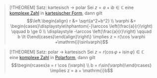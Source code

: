 > [!THEOREM] Satz: kartesisch -> polar
> Sei $z = a + \mathrm{i}b \in \mathbb{C}$ eine [komplexe Zahl](../Komplexe%20Zahlen.md) in [kartesischer Form](Kartesische%20Form.md), dann gilt
> $$\left.\begin{align} r &= \sqrt{a^2+b^2} \\ \varphi &= \begin{cases}\displaystyle\hphantom{-}\arccos \left(\frac{a}{r}\right) \qquad b \ge 0 \\ \displaystyle -\arccos \left(\frac{a}{r}\right) \qquad b \lt 0\end{cases}\end{align}\right\} \implies z = r(\cos \varphi +\mathrm{i}\sin\varphi)$$


> [!THEOREM] Satz: polar -> kartesisch
> Sei $z = r(\cos \varphi + \mathrm{i}\sin\varphi) \in \mathbb{C}$ eine [komplexe Zahl](../Komplexe%20Zahlen.md) in [Polarform](Polarform.md), dann gilt
> $$\begin{rcases}a = r \cos (\varphi) \\ b = r\sin(\varphi)\end{rcases} \implies z = a + \mathrm{i}b$$